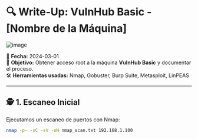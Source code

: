 # 🔍 Write-Up: VulnHub Basic - [Nombre de la Máquina]
![image](https://github.com/user-attachments/assets/4fb3495f-c08e-4bcf-a521-6219525d0928)


📅 **Fecha:** 2024-03-01  
🎯 **Objetivo:** Obtener acceso root a la máquina **VulnHub Basic** y documentar el proceso.  
🛠 **Herramientas usadas:** Nmap, Gobuster, Burp Suite, Metasploit, LinPEAS  

---

## 🕵️ 1. Escaneo Inicial  

Ejecutamos un escaneo de puertos con Nmap:  
```bash
nmap -p- -sC -sV -oN nmap_scan.txt 192.168.1.100
